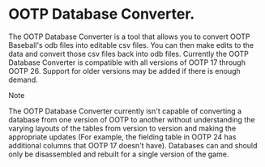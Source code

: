 # OOTP Database Converter.

The OOTP Database Converter is a tool that allows you to convert OOTP Baseball's odb files into editable csv files. You can then make edits to the data and convert those csv files back into odb files. Currently the OOTP Database Converter is compatible with all versions of OOTP 17 through OOTP 26. Support for older versions may be added if there is enough demand.

> [!NOTE]
> The OOTP Database Converter currently isn't capable of converting a database from one version of OOTP to another without understanding the varying layouts of the tables from version to version and making the appropriate updates (For example, the fielding table in OOTP 24 has additional columns that OOTP 17 doesn't have). Databases can and should only be disassembled and rebuilt for a single version of the game.

